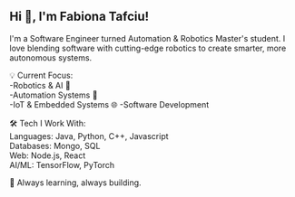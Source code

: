 ## Hi 👋, I'm Fabiona Tafciu!
I'm a Software Engineer turned Automation & Robotics Master's student. I love blending software with cutting-edge robotics to create smarter, more autonomous systems.

💡 Current Focus:
<br/>
-Robotics & AI 🤖 <br/>
-Automation Systems 🚀 <br/>
-IoT & Embedded Systems 🌐
-Software Development

🛠 Tech I Work With: <br/>
Languages: Java, Python, C++, Javascript <br/>
Databases: Mongo, SQL <br/>
Web: Node.js, React <br/>
AI/ML: TensorFlow, PyTorch <br/>

🌱 Always learning, always building.
